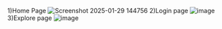 1)Home Page
![Screenshot 2025-01-29 144756](https://github.com/user-attachments/assets/36febae5-03ed-4009-ac3e-5d71b502cbb1)
2)Login page
![image](https://github.com/user-attachments/assets/6b341455-34c6-4755-bf9a-0172ca20fb18)
3)Explore page
![image](https://github.com/user-attachments/assets/9ba93ba2-93e0-4e63-8ae9-ed7c169f9305)

